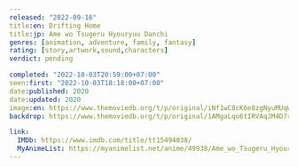 ```yaml
---
released: "2022-09-16"
title:en: Drifting Home
title:jp: Ame wo Tsugeru Hyouryuu Danchi
genres: [animation, adventure, family, fantasy]
rating: [story,artwork,sound,characters]
verdict: pending

completed: "2022-10-03T20:59:00+07:00"
seen:first: "2022-10-03T18:18:00+07:00"
date:published: 2020
date:updated: 2020
image:en: https://www.themoviedb.org/t/p/original/iNf1wC8cK6e8zgNyuMUqWFT7Din.jpg
backdrop: https://www.themoviedb.org/t/p/original/1AMgaLqo6tIRVAqJM4D7rMub9K.jpg

link:
  IMDb: https://www.imdb.com/title/tt15494038/
  MyAnimeList: https://myanimelist.net/anime/49938/Ame_wo_Tsugeru_Hyouryuu_Danchi
---
```

